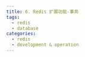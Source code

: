 ```yaml
---
title: 6. Redis 扩展功能-事务
tags:
  - redis
  - database
categories:
  - redis
  - development & operation
---
```


<!-- more -->
